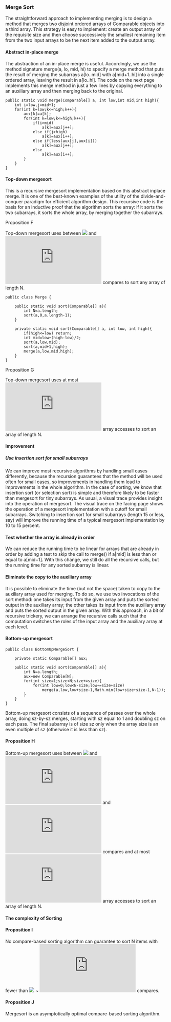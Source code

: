 ### Merge Sort

The straightforward approach to implementing merging is to design a method that merges two disjoint ordered arrays of Comparable objects into a third array. This strategy is easy to implement: create an output array of the requisite size and then choose successively the smallest remaining item from the two input arrays to be the next item added to the output array.

#### Abstract in-place merge

The abstraction of an in-place merge is useful. Accordingly, we use the method signature merge(a, lo, mid, hi) to specify a merge method that puts the result of merging the subarrays a[lo..mid] with a[mid+1..hi] into a single ordered array, leaving the result in a[lo..hi]. The code on the next page implements this merge method in just a few lines by copying everything to an auxiliary array and then merging back to the original.

```
public static void merge(Comparable[] a, int low,int mid,int high){
    int i=low,j=mid+1;
    for(int k=low;k<=high;k++){
        aux[k]=a[k];
        for(int k=low;k<=high;k++){
            if(i>mid)
                a[k]=aux[j++];
            else if(j>high)
                a[k]=aux[i++];
            else if(less(aux[j],aux[i]))
                a[k]=aux[j++];
            else
                a[k]=aux[i++];
        }
    }
}
```

#### Top-down mergesort

This is a recursive mergesort implementation based on this abstract inplace merge. It is one of the best-known examples of the utility of the divide-and-conquer paradigm for efficient algorithm design. This recursive code is the basis for an inductive proof that the algorithm sorts the array: if it sorts the two subarrays, it sorts the whole array, by merging together the subarrays.

Proposition F

Top-down mergesort uses between ![](http://latex.codecogs.com/gif.latex?\frac{1}{2}NlgN) and ![](http://latex.codecogs.com/gif.latex?NlgN) compares to sort any array of length N.

```
public class Merge {

    public static void sort(Comparable[] a){
        int N=a.length;
        sort(a,0,a.length-1);
    }

    private static void sort(Comparable[] a, int low, int high){
        if(high<=low) return;
        int mid=low+(high-low)/2;
        sort(a,low,mid);
        sort(a,mid+1,high);
        merge(a,low,mid,high);
    }
}
```

Proposition G

Top-down mergesort uses at most ![](http://latex.codecogs.com/gif.latex?6NlgN) array accesses to sort an array of length N.

#### Improvement

##### Use insertion sort for small subarrays

We can improve most recursive algorithms by handling small cases differently, because the recursion guarantees that the method will be used often for small cases, so improvements in handling them lead to improvements in the whole algorithm. In the case of sorting, we know that insertion sort (or selection sort) is simple and therefore likely to be faster than mergesort for tiny subarrays. As usual, a visual trace provides insight into the operation of mergesort. The visual trace on the facing page shows the operation of a mergesort implementation with a cutoff for small subarrays. Switching to insertion sort for small subarrays (length 15 or less, say) will improve the running time of a typical mergesort implementation by 10 to 15 percent.

#### Test whether the array is already in order

We can reduce the running time to be linear for arrays that are already in order by adding a test to skip the call to merge() if a[mid] is less than or equal to a[mid+1]. With this change, we still do all the recursive
calls, but the running time for any sorted subarray is linear.

#### Eliminate the copy to the auxiliary array

It is possible to eliminate the time (but not the space) taken to copy to the auxiliary array used for merging. To do so, we use two invocations of the sort method: one takes its input from the given array and puts the sorted output in the auxiliary array; the other takes its input from the auxiliary array and puts the sorted output in the given array. With this approach, in a bit of recursive trickery, we can arrange the recursive calls such that the computation switches the roles of the input array and the auxiliary array at each level.

#### Bottom-up mergesort
```
public class BottomUpMergeSort {

    private static Comparable[] aux;
    
    public static void sort(Comparable[] a){
        int N=a.length;
        aux=new Comparable[N];
        for(int size=1;size<N;size+=size){
            for(int low=0;low<N-size;low+=size+size)
                merge(a,low,low+size-1,Math.min(low+size+size-1,N-1));
        }
    }
}
```
Bottom-up mergesort consists of a sequence of passes over the whole array, doing sz-by-sz merges, starting with sz equal to 1 and doubling sz on each pass. The final subarray is of size sz only when the array size is an even multiple of sz (otherwise it is less than sz).

#### Proposition H

Bottom-up mergesort uses between ![](http://latex.codecogs.com/gif.latex?\frac{1}{2}NlgN) and ![](http://latex.codecogs.com/gif.latex?NlgN) and ![](http://latex.codecogs.com/gif.latex?NlgN) compares and at most ![](http://latex.codecogs.com/gif.latex?6NlgN) array accesses to sort an array of length N.

#### The complexity of Sorting

#### Proposition I

No compare-based sorting algorithm can guarantee to sort N items
with fewer than ![](http://latex.codecogs.com/gif.latex?lg{N!}) ~ ![](http://latex.codecogs.com/gif.latex?NlgN) compares.

#### Proposition J

Mergesort is an asymptotically optimal compare-based sorting algorithm.